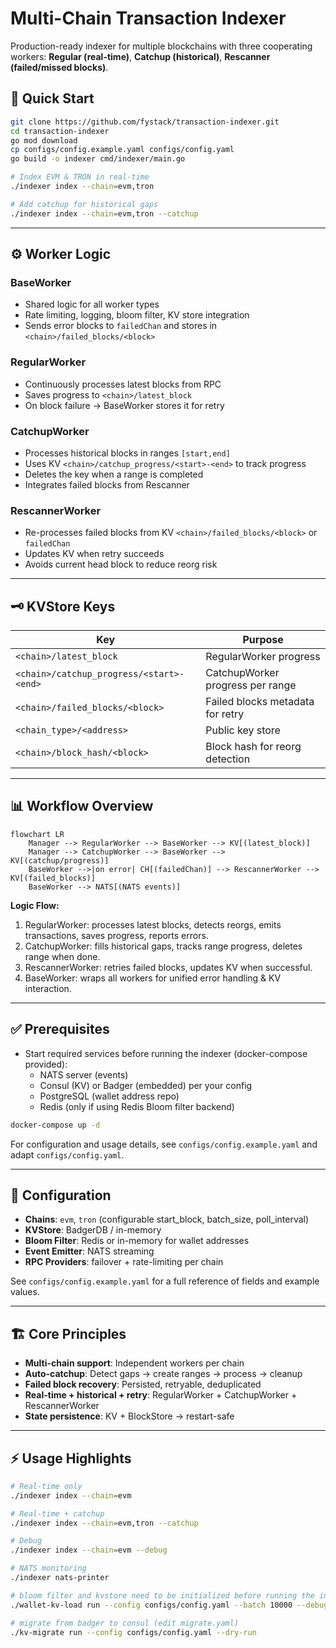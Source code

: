# Multi-Chain Transaction Indexer

Production-ready indexer for multiple blockchains with three cooperating workers: **Regular (real-time)**, **Catchup (historical)**, **Rescanner (failed/missed blocks)**.

## 🚀 Quick Start

```bash
git clone https://github.com/fystack/transaction-indexer.git
cd transaction-indexer
go mod download
cp configs/config.example.yaml configs/config.yaml
go build -o indexer cmd/indexer/main.go

# Index EVM & TRON in real-time
./indexer index --chain=evm,tron

# Add catchup for historical gaps
./indexer index --chain=evm,tron --catchup
```

---

## ⚙️ Worker Logic

### **BaseWorker**

* Shared logic for all worker types
* Rate limiting, logging, bloom filter, KV store integration
* Sends error blocks to `failedChan` and stores in `<chain>/failed_blocks/<block>`

### **RegularWorker**

* Continuously processes latest blocks from RPC
* Saves progress to `<chain>/latest_block`
* On block failure → BaseWorker stores it for retry

### **CatchupWorker**

* Processes historical blocks in ranges `[start,end]`
* Uses KV `<chain>/catchup_progress/<start>-<end>` to track progress
* Deletes the key when a range is completed
* Integrates failed blocks from Rescanner

### **RescannerWorker**

* Re-processes failed blocks from KV `<chain>/failed_blocks/<block>` or `failedChan`
* Updates KV when retry succeeds
* Avoids current head block to reduce reorg risk

---

## 🗝️ KVStore Keys

| Key                                      | Purpose                          |
| ---------------------------------------- | -------------------------------- |
| `<chain>/latest_block`                   | RegularWorker progress           |
| `<chain>/catchup_progress/<start>-<end>` | CatchupWorker progress per range |
| `<chain>/failed_blocks/<block>`          | Failed blocks metadata for retry |
| `<chain_type>/<address>`                 | Public key store                 |
| `<chain>/block_hash/<block>`             | Block hash for reorg detection   |
---

## 📊 Workflow Overview

```mermaid
flowchart LR
    Manager --> RegularWorker --> BaseWorker --> KV[(latest_block)]
    Manager --> CatchupWorker --> BaseWorker --> KV[(catchup/progress)]
    BaseWorker -->|on error| CH[(failedChan)] --> RescannerWorker --> KV[(failed_blocks)]
    BaseWorker --> NATS[(NATS events)]
```

**Logic Flow:**

1. RegularWorker: processes latest blocks, detects reorgs, emits transactions, saves progress, reports errors.
2. CatchupWorker: fills historical gaps, tracks range progress, deletes range when done.
3. RescannerWorker: retries failed blocks, updates KV when successful.
4. BaseWorker: wraps all workers for unified error handling & KV interaction.

---

## ✅ Prerequisites

- Start required services before running the indexer (docker-compose provided):
  - NATS server (events)
  - Consul (KV) or Badger (embedded) per your config
  - PostgreSQL (wallet address repo)
  - Redis (only if using Redis Bloom filter backend)

```bash
docker-compose up -d
```

For configuration and usage details, see `configs/config.example.yaml` and adapt `configs/config.yaml`.

---

## 🔧 Configuration

* **Chains**: `evm`, `tron` (configurable start\_block, batch\_size, poll\_interval)
* **KVStore**: BadgerDB / in-memory
* **Bloom Filter**: Redis or in-memory for wallet addresses
* **Event Emitter**: NATS streaming
* **RPC Providers**: failover + rate-limiting per chain

See `configs/config.example.yaml` for a full reference of fields and example values.

---

## 🏗️ Core Principles

* **Multi-chain support**: Independent workers per chain
* **Auto-catchup**: Detect gaps → create ranges → process → cleanup
* **Failed block recovery**: Persisted, retryable, deduplicated
* **Real-time + historical + retry**: RegularWorker + CatchupWorker + RescannerWorker
* **State persistence**: KV + BlockStore → restart-safe

---

## ⚡ Usage Highlights

```bash
# Real-time only
./indexer index --chain=evm

# Real-time + catchup
./indexer index --chain=evm,tron --catchup

# Debug
./indexer index --chain=evm --debug

# NATS monitoring
./indexer nats-printer

# bloom filter and kvstore need to be initialized before running the indexer
./wallet-kv-load run --config configs/config.yaml --batch 10000 --debug

# migrate from badger to consul (edit migrate.yaml)
./kv-migrate run --config configs/config.yaml --dry-run
```

